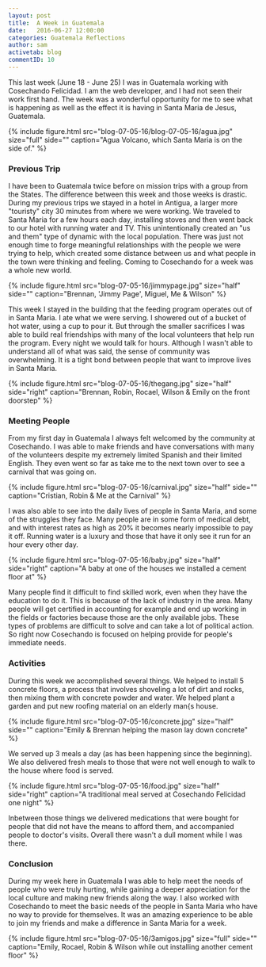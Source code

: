 ```yaml
---
layout: post
title:  A Week in Guatemala
date:   2016-06-27 12:00:00
categories: Guatemala Reflections
author: sam
activetab: blog
commentID: 10
---
```


This last week (June 18 - June 25) I was in Guatemala working with Cosechando Felicidad. I am the web developer, and I had not seen their work first hand. The week was a wonderful opportunity for me to see what is happening as well as the effect it is having in Santa Maria de Jesus, Guatemala. 

{% include figure.html src="blog-07-05-16/blog-07-05-16/agua.jpg" size="full" side="" caption="Agua Volcano, which Santa Maria is on the side of." %}

<h3>Previous Trip</h3>

I have been to Guatemala twice before on mission trips with a group from the States. The difference between this week and those weeks is drastic. During my previous trips we stayed in a hotel in Antigua, a larger more "touristy" city 30 minutes from where we were working. We traveled to Santa Maria for a few hours each day, installing stoves and then went back to our hotel with running water and TV. This unintentionally created an "us and them" type of dynamic with the local population. There was just not enough time to forge meaningful relationships with the people we were trying to help, which created some distance between us and what people in the town were thinking and feeling. Coming to Cosechando for a week was a whole new world.

{% include figure.html src="blog-07-05-16/jimmypage.jpg" size="half" side="" caption="Brennan, 'Jimmy Page', Miguel, Me & Wilson"  %}

This week I stayed in the building that the feeding program operates out of in Santa Maria. I ate what we were serving. I showered out of a bucket of hot water, using a cup to pour it. But through the smaller sacrifices I was able to build real friendships with many of the local volunteers that help run the program. Every night we would talk for hours. Although I wasn't able to understand all of what was said, the sense of community was overwhelming. It is a tight bond between people that want to improve lives in Santa Maria. 

{% include figure.html src="blog-07-05-16/thegang.jpg" size="half" side="right" caption="Brennan, Robin, Rocael, Wilson & Emily on the front doorstep" %}

<h3>Meeting People</h3>

From my first day in Guatemala I always felt welcomed by the community at Cosechando. I was able to make friends and have conversations with many of the volunteers despite my extremely limited Spanish and their limited English. They even went so far as take me to the next town over to see a carnival that was going on. 

{% include figure.html src="blog-07-05-16/carnival.jpg" size="half" side="" caption="Cristian, Robin & Me at the Carnival" %}

I was also able to see into the daily lives of people in Santa Maria, and some of the struggles they face. Many people are in some form of medical debt, and with interest rates as high as 20% it becomes nearly impossible to pay it off. Running water is a luxury and those that have it only see it run for an hour every other day. 

{% include figure.html src="blog-07-05-16/baby.jpg" size="half" side="right" caption="A baby at one of the houses we installed a cement floor at" %}

Many people find it difficult to find skilled work, even when they have the education to do it. This is because of the lack of industry in the area. Many people will get certified in accounting for example and end up working in the fields or factories because those are the only available jobs. These types of problems are difficult to solve and can take a lot of political action. So right now Cosechando is focused on helping provide for people's immediate needs.

<h3>Activities</h3>

During this week we accomplished several things. We helped to install 5 concrete floors, a process that involves shoveling a lot of dirt and rocks, then mixing them with concrete powder and water. We helped plant a garden and put new roofing material on an elderly man{s house.

{% include figure.html src="blog-07-05-16/concrete.jpg" size="half" side="" caption="Emily & Brennan helping the mason lay down concrete" %}

We served up 3 meals a day (as has been happening since the beginning). We also delivered fresh meals to those that were not well enough to walk to the house where food is served. 

{% include figure.html src="blog-07-05-16/food.jpg" size="half" side="right" caption="A traditional meal served at Cosechando Felicidad one night" %}

Inbetween those things we delivered medications that were bought for people that did not have the means to afford them, and accompanied people to doctor's visits. Overall there wasn't a dull moment while I was there. 

<h3>Conclusion</h3>

During my week here in Guatemala I was able to help meet the needs of people who were truly hurting, while gaining a deeper appreciation for the local culture and making new friends along the way. I also worked with Cosechando to meet the basic needs of the people in Santa Maria who have no way to provide for themselves. It was an amazing experience to be able to join my friends and make a difference in Santa Maria for a week.

{% include figure.html src="blog-07-05-16/3amigos.jpg" size="full" side="" caption="Emily, Rocael, Robin & Wilson while out installing another cement floor" %}


